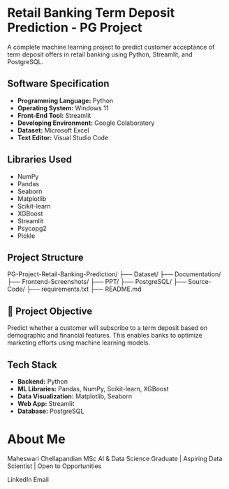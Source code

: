 # Retail Banking Term Deposit Prediction - PG Project

A complete machine learning project to predict customer acceptance of term deposit offers in retail banking using Python, Streamlit, and PostgreSQL.



##  Software Specification

- **Programming Language:** Python  
- **Operating System:** Windows 11  
- **Front-End Tool:** Streamlit  
- **Developing Environment:** Google Colaboratory  
- **Dataset:** Microsoft Excel  
- **Text Editor:** Visual Studio Code  



## Libraries Used

- NumPy  
- Pandas  
- Seaborn  
- Matplotlib  
- Scikit-learn  
- XGBoost  
- Streamlit  
- Psycopg2  
- Pickle  



## Project Structure

PG-Project-Retail-Banking-Prediction/
├── Dataset/
├── Documentation/
├── Frontend-Screenshots/
├── PPT/
├── PostgreSQL/
├── Source-Code/
├── requirements.txt
├── README.md




## 🎯 Project Objective

Predict whether a customer will subscribe to a term deposit based on demographic and financial features. This enables banks to optimize marketing efforts using machine learning models.



## Tech Stack

- **Backend:** Python  
- **ML Libraries:** Pandas, NumPy, Scikit-learn, XGBoost  
- **Data Visualization:** Matplotlib, Seaborn  
- **Web App:** Streamlit  
- **Database:** PostgreSQL  


# About Me
Maheswari Chellapandian
MSc AI & Data Science Graduate | Aspiring Data Scientist | Open to Opportunities

LinkedIn
Email


